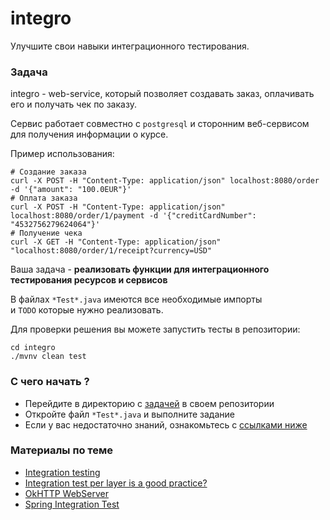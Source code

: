 <h1>integro</h1>

<p>Улучшите свои навыки интеграционного тестирования.</p>

<h3>Задача</h3>

<p>integro - web-service, который позволяет создавать заказ, оплачивать его и получать чек по заказу.</p>

<p>Сервис работает совместно с <code>postgresql</code> и сторонним веб-сервисом для получения информации о курсе.</p>

<p>Пример использования:</p>

<pre><code># Создание заказа
curl -X POST -H "Content-Type: application/json" localhost:8080/order -d '{"amount": "100.0EUR"}'
# Оплата заказа
curl -X POST -H "Content-Type: application/json" localhost:8080/order/1/payment -d '{"creditCardNumber": "4532756279624064"}'
# Получение чека
curl -X GET -H "Content-Type: application/json" "localhost:8080/order/1/receipt?currency=USD"</code></pre>

<p>Ваша задача - <strong>реализовать функции для интеграционного тестирования ресурсов и сервисов</strong></p>

<p>В файлах <code>*Test*.java</code> имеются все необходимые импорты и <code>TODO</code> которые нужно реализовать.</p>

<p>Для проверки решения вы можете запустить тесты в репозитории:</p>

<pre><code>cd integro
./mvnv clean test
</code></pre>

<h3>С чего начать ?</h3>

<ul>
	<li>Перейдите в директорию с <a href="https://github.com/jusan-singularity/protect-the-code/tree/master/integro" rel="noopener noreferrer nofollow">задачей</a> в своем репозитории</li>
	<li>Откройте файл <code>*Test*.java</code> и выполните задание</li>
	<li>Если у вас недостаточно знаний, ознакомьтесь с <a href="https://github.com/alem-io/track-backend/blob/master/subjects/protect_the_code/STEP-03.md#related-materials-information_source" rel="noopener noreferrer nofollow">ссылками ниже</a></li>
</ul>

<h3>Материалы по теме</h3>

<ul>
	<li><a href="https://www.softwaretestinghelp.com/what-is-integration-testing/" rel="nofollow noopener noreferrer">Integration testing</a></li>
	<li><a href="https://stackoverflow.com/questions/32974845/integration-test-per-layer-is-a-good-practice" rel="nofollow noopener noreferrer">Integration test per layer is a good practice?</a></li>
	<li><a href="https://square.github.io/okhttp/" rel="nofollow noopener noreferrer">OkHTTP WebServer</a></li>
	<li><a href="https://www.arhohuttunen.com/spring-boot-integration-testing/" rel="nofollow noopener noreferrer">Spring Integration Test</a></li>
</ul>